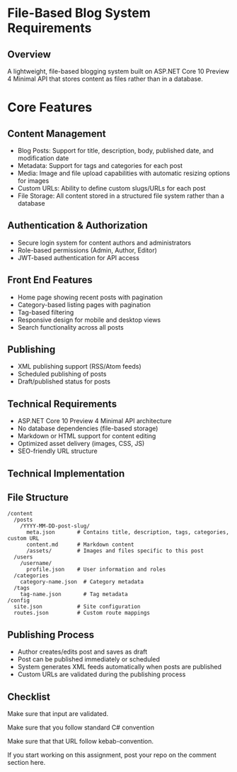 # File-Based Blog System Requirements

## Overview

A lightweight, file-based blogging system built on ASP.NET Core 10 Preview 4 Minimal API that stores content as files rather than in a database.

# Core Features

## Content Management

- Blog Posts: Support for title, description, body, published date, and modification date
- Metadata: Support for tags and categories for each post
- Media: Image and file upload capabilities with automatic resizing options for images
- Custom URLs: Ability to define custom slugs/URLs for each post
- File Storage: All content stored in a structured file system rather than a database
## Authentication & Authorization

- Secure login system for content authors and administrators
- Role-based permissions (Admin, Author, Editor)
- JWT-based authentication for API access
## Front End Features

- Home page showing recent posts with pagination
- Category-based listing pages with pagination
- Tag-based filtering
- Responsive design for mobile and desktop views
- Search functionality across all posts
## Publishing

- XML publishing support (RSS/Atom feeds)
- Scheduled publishing of posts
- Draft/published status for posts
## Technical Requirements

- ASP.NET Core 10 Preview 4 Minimal API architecture
- No database dependencies (file-based storage)
- Markdown or HTML support for content editing
- Optimized asset delivery (images, CSS, JS)
- SEO-friendly URL structure
## Technical Implementation

## File Structure
```
/content
  /posts
    /YYYY-MM-DD-post-slug/
      meta.json       # Contains title, description, tags, categories, custom URL
      content.md      # Markdown content
      /assets/        # Images and files specific to this post
  /users
    /username/
      profile.json    # User information and roles
  /categories
    category-name.json  # Category metadata
  /tags
    tag-name.json       # Tag metadata
/config
  site.json           # Site configuration
  routes.json         # Custom route mappings
```
## Publishing Process

- Author creates/edits post and saves as draft
- Post can be published immediately or scheduled
- System generates XML feeds automatically when posts are published
- Custom URLs are validated during the publishing process

## Checklist


Make sure that input are validated.

Make sure that you follow standard C# convention

Make sure that that URL follow kebab-convention.

If you start working on this assignment, post your repo on the comment section here.
